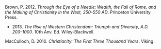 Brown, P. 2012. *Through the Eye of a Needle: Wealth, the Fall of Rome, and the Making of Christianity in the West, 350-550 AD*. Princeton University Press.
* 2013\. *The Rise of Western Christendom: Triumph and Diversity, A.D. 200-1000*. 10th Anv. Ed. Wiley-Blackwell.

MacCulloch, D. 2010. *Christianity: The First Three Thousand Years*. Viking.
